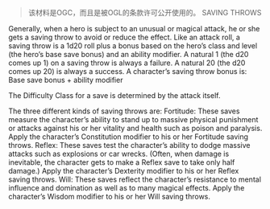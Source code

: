 > 该材料是OGC，而且是被OGL的条款许可公开使用的。
SAVING THROWS

Generally, when a hero is subject to an unusual or magical attack, he or she gets a saving throw to avoid or reduce the effect. Like an attack roll, a saving throw is a 1d20 roll plus a bonus based on the hero’s class and level (the hero’s base save bonus) and an ability modifier.
A natural 1 (the d20 comes up 1) on a saving throw is always a failure. A natural 20 (the d20 comes up 20) is always a success.
A character’s saving throw bonus is:
Base save bonus + ability modifier

The Difficulty Class for a save is determined by the attack itself.

The three different kinds of saving throws are:
Fortitude: These saves measure the character’s ability to stand up to massive physical punishment or attacks against his or her vitality and health such as poison and paralysis. Apply the character’s Constitution modifier to his or her Fortitude saving throws.
Reflex: These saves test the character’s ability to dodge massive attacks such as explosions or car wrecks. (Often, when damage is inevitable, the character gets to make a Reflex save to take only half damage.) Apply the character’s Dexterity modifier to his or her Reflex saving throws.
Will: These saves reflect the character’s resistance to mental influence and domination as well as to many magical effects. Apply the character’s Wisdom modifier to his or her Will saving throws.
